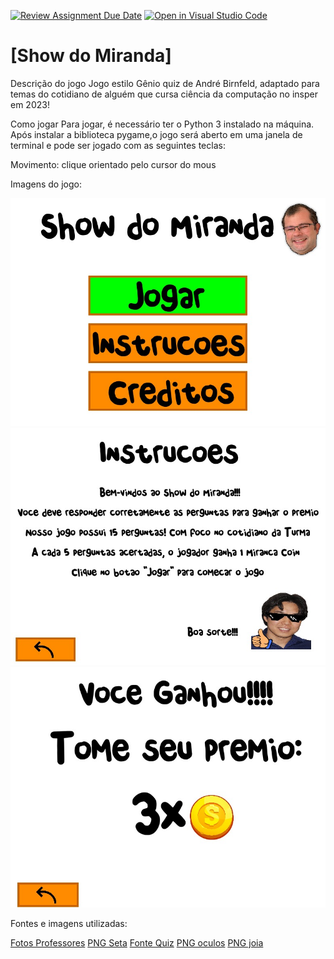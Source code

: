 [![Review Assignment Due Date](https://classroom.github.com/assets/deadline-readme-button-24ddc0f5d75046c5622901739e7c5dd533143b0c8e959d652212380cedb1ea36.svg)](https://classroom.github.com/a/F62_0SL3)
[![Open in Visual Studio Code](https://classroom.github.com/assets/open-in-vscode-718a45dd9cf7e7f842a935f5ebbe5719a5e09af4491e668f4dbf3b35d5cca122.svg)](https://classroom.github.com/online_ide?assignment_repo_id=10907907&assignment_repo_type=AssignmentRepo)
# [Show do Miranda]

Descrição do jogo
Jogo estilo Gênio quiz de André Birnfeld, adaptado para temas do cotidiano de alguém que cursa ciência da computação no insper em 2023!

Como jogar
Para jogar, é necessário ter o Python 3 instalado na máquina.
Após instalar a biblioteca pygame,o jogo será aberto em uma janela de terminal e pode ser jogado com as seguintes teclas:

Movimento: clique orientado pelo cursor do mous

Imagens do jogo:

![Exemplo](print.jpg)
![Exemplo](print2.jpg)
![Exemplo](print3.jpg)

Fontes e imagens utilizadas:

[Fotos Professores](https://www.insper.edu.br/graduacao/ciencia-da-computacao/)
[PNG Seta](https://www.flaticon.com/br/icone-gratis/seta-esquerda_7772089?term=seta&page=4&position=89&origin=tag&related_id=7772089)
[Fonte Quiz](https://www.dafont.com/chendolle.font)
[PNG oculos](https://pt.pngtree.com/freepng/pixel-8-bit-black-glasses_7903017.html)
[PNG joia](https://imagenspng.com/download/emoji-joinha-png-imagem-com-fundo-removido-transparente-gratis-para-baixar/)


